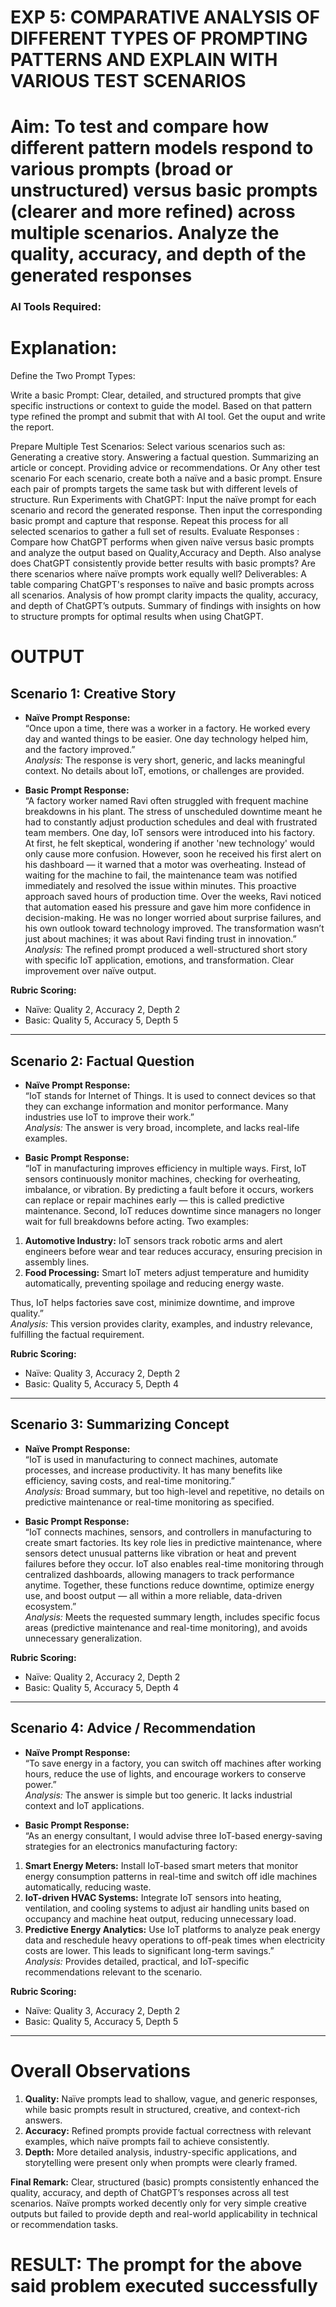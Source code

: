 

# EXP 5: COMPARATIVE ANALYSIS OF DIFFERENT TYPES OF PROMPTING PATTERNS AND EXPLAIN WITH VARIOUS TEST SCENARIOS

# Aim: To test and compare how different pattern models respond to various prompts (broad or unstructured) versus basic prompts (clearer and more refined) across multiple scenarios.  Analyze the quality, accuracy, and depth of the generated responses 

### AI Tools Required: 

# Explanation: 
Define the Two Prompt Types:

Write a basic Prompt: Clear, detailed, and structured prompts that give specific instructions or context to guide the model.
Based on that pattern type refined the prompt and submit that with AI tool.
Get the ouput and write the report.

Prepare Multiple Test Scenarios:
Select various scenarios such as:
Generating a creative story.
Answering a factual question.
Summarizing an article or concept.
Providing advice or recommendations.
Or Any other test scenario
For each scenario, create both a naïve and a basic prompt. Ensure each pair of prompts targets the same task but with different levels of structure.
Run Experiments with ChatGPT:
Input the naïve prompt for each scenario and record the generated response.
Then input the corresponding basic prompt and capture that response.
Repeat this process for all selected scenarios to gather a full set of results.
Evaluate Responses : 
	Compare how ChatGPT performs when given naïve versus basic prompts and analyze the output based on Quality,Accuracy and Depth. Also analyse does ChatGPT consistently provide better results with basic prompts? Are there scenarios where naïve prompts work equally well?
Deliverables:
A table comparing ChatGPT's responses to naïve and basic prompts across all scenarios.
Analysis of how prompt clarity impacts the quality, accuracy, and depth of ChatGPT’s outputs.
Summary of findings with insights on how to structure prompts for optimal results when using ChatGPT.

# OUTPUT

## Scenario 1: Creative Story  

- **Naïve Prompt Response:**  
“Once upon a time, there was a worker in a factory. He worked every day and wanted things to be easier. One day technology helped him, and the factory improved.”  
*Analysis:* The response is very short, generic, and lacks meaningful context. No details about IoT, emotions, or challenges are provided.  

- **Basic Prompt Response:**  
“A factory worker named Ravi often struggled with frequent machine breakdowns in his plant. The stress of unscheduled downtime meant he had to constantly adjust production schedules and deal with frustrated team members. One day, IoT sensors were introduced into his factory. At first, he felt skeptical, wondering if another 'new technology' would only cause more confusion. However, soon he received his first alert on his dashboard — it warned that a motor was overheating. Instead of waiting for the machine to fail, the maintenance team was notified immediately and resolved the issue within minutes. This proactive approach saved hours of production time. Over the weeks, Ravi noticed that automation eased his pressure and gave him more confidence in decision-making. He was no longer worried about surprise failures, and his own outlook toward technology improved. The transformation wasn’t just about machines; it was about Ravi finding trust in innovation.”  
*Analysis:* The refined prompt produced a well-structured short story with specific IoT application, emotions, and transformation. Clear improvement over naïve output.  

**Rubric Scoring:**  
- Naïve: Quality 2, Accuracy 2, Depth 2  
- Basic: Quality 5, Accuracy 5, Depth 5  

---

## Scenario 2: Factual Question  

- **Naïve Prompt Response:**  
“IoT stands for Internet of Things. It is used to connect devices so that they can exchange information and monitor performance. Many industries use IoT to improve their work.”  
*Analysis:* The answer is very broad, incomplete, and lacks real-life examples.  

- **Basic Prompt Response:**  
“IoT in manufacturing improves efficiency in multiple ways. First, IoT sensors continuously monitor machines, checking for overheating, imbalance, or vibration. By predicting a fault before it occurs, workers can replace or repair machines early — this is called predictive maintenance. Second, IoT reduces downtime since managers no longer wait for full breakdowns before acting. Two examples:  
1. **Automotive Industry:** IoT sensors track robotic arms and alert engineers before wear and tear reduces accuracy, ensuring precision in assembly lines.  
2. **Food Processing:** Smart IoT meters adjust temperature and humidity automatically, preventing spoilage and reducing energy waste.  

Thus, IoT helps factories save cost, minimize downtime, and improve quality.”  
*Analysis:* This version provides clarity, examples, and industry relevance, fulfilling the factual requirement.  

**Rubric Scoring:**  
- Naïve: Quality 3, Accuracy 2, Depth 2  
- Basic: Quality 5, Accuracy 5, Depth 4  

---

## Scenario 3: Summarizing Concept  

- **Naïve Prompt Response:**  
“IoT is used in manufacturing to connect machines, automate processes, and increase productivity. It has many benefits like efficiency, saving costs, and real-time monitoring.”  
*Analysis:* Broad summary, but too high-level and repetitive, no details on predictive maintenance or real-time monitoring as specified.  

- **Basic Prompt Response:**  
“IoT connects machines, sensors, and controllers in manufacturing to create smart factories. Its key role lies in predictive maintenance, where sensors detect unusual patterns like vibration or heat and prevent failures before they occur. IoT also enables real-time monitoring through centralized dashboards, allowing managers to track performance anytime. Together, these functions reduce downtime, optimize energy use, and boost output — all within a more reliable, data-driven ecosystem.”  
*Analysis:* Meets the requested summary length, includes specific focus areas (predictive maintenance and real-time monitoring), and avoids unnecessary generalization.  

**Rubric Scoring:**  
- Naïve: Quality 2, Accuracy 2, Depth 2  
- Basic: Quality 5, Accuracy 5, Depth 4  

---

## Scenario 4: Advice / Recommendation  

- **Naïve Prompt Response:**  
“To save energy in a factory, you can switch off machines after working hours, reduce the use of lights, and encourage workers to conserve power.”  
*Analysis:* The answer is simple but too generic. It lacks industrial context and IoT applications.  

- **Basic Prompt Response:**  
“As an energy consultant, I would advise three IoT-based energy-saving strategies for an electronics manufacturing factory:  
1. **Smart Energy Meters:** Install IoT-based smart meters that monitor energy consumption patterns in real-time and switch off idle machines automatically, reducing waste.  
2. **IoT-driven HVAC Systems:** Integrate IoT sensors into heating, ventilation, and cooling systems to adjust air handling units based on occupancy and machine heat output, reducing unnecessary load.  
3. **Predictive Energy Analytics:** Use IoT platforms to analyze peak energy data and reschedule heavy operations to off-peak times when electricity costs are lower. This leads to significant long-term savings.”  
*Analysis:* Provides detailed, practical, and IoT-specific recommendations relevant to the scenario.  

**Rubric Scoring:**  
- Naïve: Quality 3, Accuracy 2, Depth 2  
- Basic: Quality 5, Accuracy 5, Depth 5  

---

# Overall Observations  

1. **Quality:** Naïve prompts lead to shallow, vague, and generic responses, while basic prompts result in structured, creative, and context-rich answers.  
2. **Accuracy:** Refined prompts provide factual correctness with relevant examples, which naïve prompts fail to achieve consistently.  
3. **Depth:** More detailed analysis, industry-specific applications, and storytelling were present only when prompts were clearly framed.  

**Final Remark:** Clear, structured (basic) prompts consistently enhanced the quality, accuracy, and depth of ChatGPT’s responses across all test scenarios. Naïve prompts worked decently only for very simple creative outputs but failed to provide depth and real-world applicability in technical or recommendation tasks.  

# RESULT: The prompt for the above said problem executed successfully
